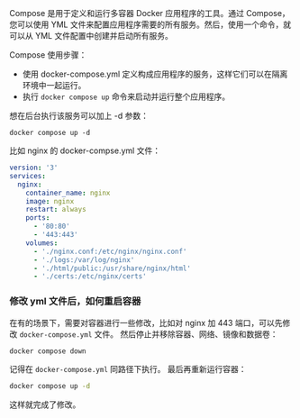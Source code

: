 Compose 是用于定义和运行多容器 Docker 应用程序的工具。通过 Compose，您可以使用 YML 文件来配置应用程序需要的所有服务。然后，使用一个命令，就可以从 YML 文件配置中创建并启动所有服务。

Compose 使用步骤：
- 使用 docker-compose.yml 定义构成应用程序的服务，这样它们可以在隔离环境中一起运行。
- 执行 `docker compose up` 命令来启动并运行整个应用程序。

想在后台执行该服务可以加上 -d 参数：

```
docker compose up -d
```

比如 nginx 的 docker-compse.yml 文件：
```yaml
version: '3'
services:
  nginx:
    container_name: nginx
    image: nginx
    restart: always
    ports:
      - '80:80'
      - '443:443'
    volumes:
      - './nginx.conf:/etc/nginx/nginx.conf'
      - './logs:/var/log/nginx'
      - './html/public:/usr/share/nginx/html'
      - './certs:/etc/nginx/certs'
```


### 修改 yml 文件后，如何重启容器
在有的场景下，需要对容器进行一些修改，比如对 nginx 加 443 端口，可以先修改 `docker-compose.yml` 文件。
然后停止并移除容器、网络、镜像和数据卷：
```bash
docker compose down
```
记得在 `docker-compose.yml` 同路径下执行。
最后再重新运行容器：
```bash
docker compose up -d
```
这样就完成了修改。